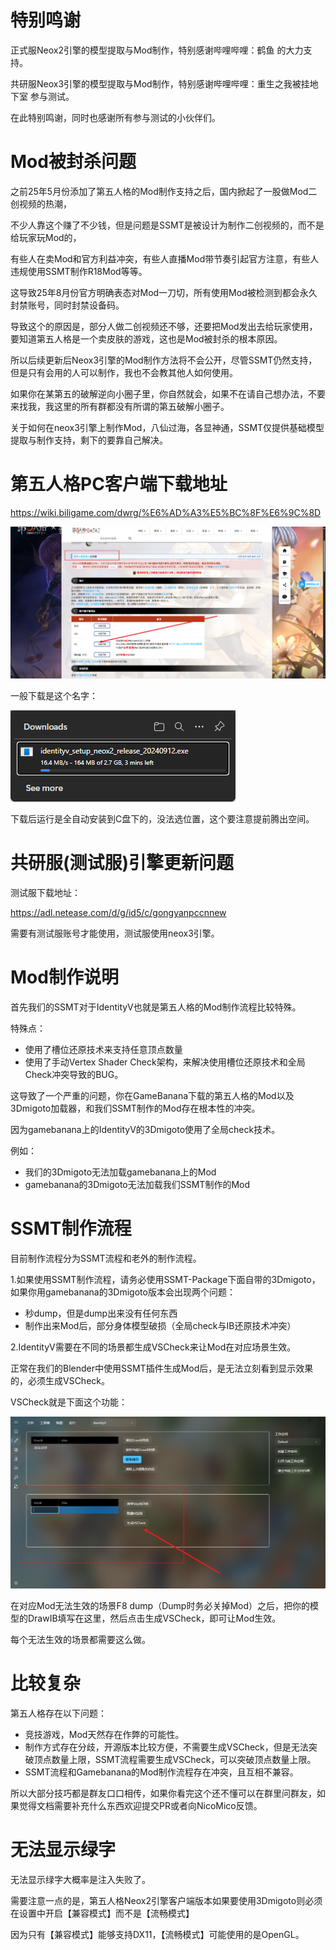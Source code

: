 # 特别鸣谢

正式服Neox2引擎的模型提取与Mod制作，特别感谢哔哩哔哩：鹤鱼 的大力支持。

共研服Neox3引擎的模型提取与Mod制作，特别感谢哔哩哔哩：重生之我被挂地下室 参与测试。

在此特别鸣谢，同时也感谢所有参与测试的小伙伴们。

# Mod被封杀问题

之前25年5月份添加了第五人格的Mod制作支持之后，国内掀起了一股做Mod二创视频的热潮，

不少人靠这个赚了不少钱，但是问题是SSMT是被设计为制作二创视频的，而不是给玩家玩Mod的，

有些人在卖Mod和官方利益冲突，有些人直播Mod带节奏引起官方注意，有些人违规使用SSMT制作R18Mod等等。

这导致25年8月份官方明确表态对Mod一刀切，所有使用Mod被检测到都会永久封禁账号，同时封禁设备码。

导致这个的原因是，部分人做二创视频还不够，还要把Mod发出去给玩家使用，要知道第五人格是一个卖皮肤的游戏，这也是Mod被封杀的根本原因。

所以后续更新后Neox3引擎的Mod制作方法将不会公开，尽管SSMT仍然支持，但是只有会用的人可以制作，我也不会教其他人如何使用。

如果你在某第五的破解逆向小圈子里，你自然就会，如果不在请自己想办法，不要来找我，我这里的所有群都没有所谓的第五破解小圈子。

关于如何在neox3引擎上制作Mod，八仙过海，各显神通，SSMT仅提供基础模型提取与制作支持，剩下的要靠自己解决。


# 第五人格PC客户端下载地址

https://wiki.biligame.com/dwrg/%E6%AD%A3%E5%BC%8F%E6%9C%8D

![alt text](image-1.png)

一般下载是这个名字：

![alt text](image-2.png)

下载后运行是全自动安装到C盘下的，没法选位置，这个要注意提前腾出空间。

# 共研服(测试服)引擎更新问题

测试服下载地址：

https://adl.netease.com/d/g/id5/c/gongyanpccnnew

需要有测试服账号才能使用，测试服使用neox3引擎。

# Mod制作说明

首先我们的SSMT对于IdentityV也就是第五人格的Mod制作流程比较特殊。

特殊点：
- 使用了槽位还原技术来支持任意顶点数量
- 使用了手动Vertex Shader Check架构，来解决使用槽位还原技术和全局Check冲突导致的BUG。

这导致了一个严重的问题，你在GameBanana下载的第五人格的Mod以及3Dmigoto加载器，和我们SSMT制作的Mod存在根本性的冲突。

因为gamebanana上的IdentityV的3Dmigoto使用了全局check技术。

例如：
- 我们的3Dmigoto无法加载gamebanana上的Mod
- gamebanana的3Dmigoto无法加载我们SSMT制作的Mod

# SSMT制作流程

目前制作流程分为SSMT流程和老外的制作流程。

1.如果使用SSMT制作流程，请务必使用SSMT-Package下面自带的3Dmigoto，如果你用gamebanana的3Dmigoto版本会出现两个问题：

- 秒dump，但是dump出来没有任何东西
- 制作出来Mod后，部分身体模型破损（全局check与IB还原技术冲突）

2.IdentityV需要在不同的场景都生成VSCheck来让Mod在对应场景生效。

正常在我们的Blender中使用SSMT插件生成Mod后，是无法立刻看到显示效果的，必须生成VSCheck。

VSCheck就是下面这个功能：

![alt text](image.png)


在对应Mod无法生效的场景F8 dump（Dump时务必关掉Mod）之后，把你的模型的DrawIB填写在这里，然后点击生成VSCheck，即可让Mod生效。

每个无法生效的场景都需要这么做。

# 比较复杂

第五人格存在以下问题：
- 竞技游戏，Mod天然存在作弊的可能性。
- 制作方式存在分歧，开源版本比较方便，不需要生成VSCheck，但是无法突破顶点数量上限，SSMT流程需要生成VSCheck，可以突破顶点数量上限。
- SSMT流程和Gamebanana的Mod制作流程存在冲突，且互相不兼容。

所以大部分技巧都是群友口口相传，如果你看完这个还不懂可以在群里问群友，如果觉得文档需要补充什么东西欢迎提交PR或者向NicoMico反馈。

# 无法显示绿字

无法显示绿字大概率是注入失败了。

需要注意一点的是，第五人格Neox2引擎客户端版本如果要使用3Dmigoto则必须在设置中开启【兼容模式】而不是【流畅模式】

因为只有【兼容模式】能够支持DX11，【流畅模式】可能使用的是OpenGL。





